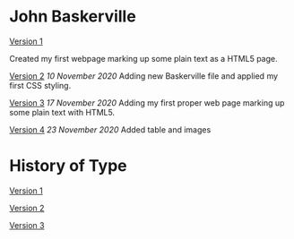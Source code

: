 John Baskerville
================
[Version 1](https://laurafoy.github.io/john_baskerville/baskerville-one.html)

Created my first webpage marking up some plain text as a HTML5 page.

[Version 2](https://laurafoy.github.io/john_baskerville/baskerville-two.html)
*10 November 2020*
Adding new Baskerville file and applied my first CSS styling.

[Version 3](https://laurafoy.github.io/john_baskerville/baskerville-3.html)
*17 November 2020*
Adding my first proper web page marking up some plain text with HTML5.

[Version 4](https://laurafoy.github.io/john_baskerville/baskerville4.html)
*23 November 2020*
Added table and images








History of Type
===============
[Version 1](https://laurafoy.github.io/john_baskerville/historyoftype.html)

[Version 2](https://laurafoy.github.io/john_baskerville/historyoftype2.html)

[Version 3](https://laurafoy.github.io/john_baskerville/historyoftype3.html)
